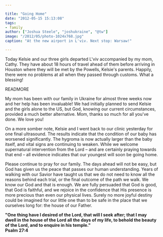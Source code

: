 ```yaml
---

title: "Going Home"
date: "2012-05-15 15:13:08"
tags:
- family
author: ["Joshua Steele", "joshukraine", "@tw"]
image: "/2012/05/photo-1024x768.jpg"
caption: "At the new airport in L'viv. Next stop: Warsaw!"

---
```


Today Kelsie and our three girls departed L'viv accompanied by my mom, Cathy. They have about 18 hours of travel ahead of them before arriving in Houston where they will be met by the Powells, Kelsie's parents. Happily, there were no problems at all when they passed through customs. What a blessing!

READMORE

My mom has been with our family in Ukraine for almost three weeks now and her help has been invaluable! We had initially planned to send Kelsie and the girls alone to the US, but God, knowing our current circumstances, provided a much better alternative. Mom, thanks so much for all you've done. We love you!

On a more somber note, Kelsie and I went back to our clinic yesterday for one final ultrasound. The results indicate that the condition of our baby has worsened significantly. The hygroma is now actually larger than the baby itself, and vital signs are continuing to weaken. While we welcome supernatural intervention from the Lord – and are certainly praying towards that end – all evidence indicates that our youngest will soon be going home.

Please continue to pray for our family. The days ahead will not be easy, but God has given us the peace that passes our human understanding. Years of walking with our Savior have taught us that we do not need to know all the reasons behind each trial, or the final outcome of the path we walk. We know our God and that is enough. We are fully persuaded that God is good, that God is faithful, and we rejoice in the confidence that His presence is more precious than even our physical lives. Surely no more joyful destiny could be imagined for our little one than to be safe in the place that we ourselves long for: the house of our Father.

**"One thing have I desired of the Lord, that will I seek after; that I may dwell in the house of the Lord all the days of my life, to behold the beauty of the Lord, and to enquire in his temple."<br>Psalm 27:4**

